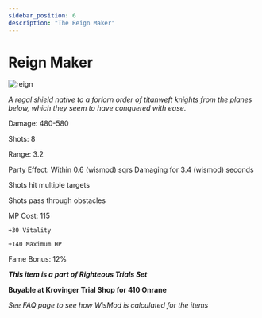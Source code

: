 ```yaml
---
sidebar_position: 6
description: "The Reign Maker"
---
```


# Reign Maker

![reign](https://vwiki.valorserver.com/api/item/picture/reign%20maker)

<i>A regal shield native to a forlorn order of titanweft knights from the planes below, which they seem to have conquered with ease.</i>

Damage: 480-580

Shots: 8

Range: 3.2

Party Effect: Within 0.6 (wismod) sqrs Damaging for 3.4 (wismod) seconds

Shots hit multiple targets

Shots pass through obstacles

MP Cost: 115

    +30 Vitality
    
    +140 Maximum HP

Fame Bonus: 12%

***This item is a part of Righteous Trials Set***

**Buyable at Krovinger Trial Shop for 410 Onrane**

*See FAQ page to see how WisMod is calculated for the items*
